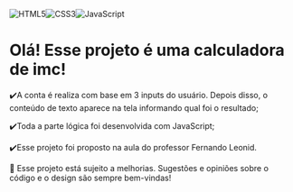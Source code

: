 ![HTML5](https://img.shields.io/badge/html5-%23E34F26.svg?style=for-the-badge&logo=html5&logoColor=white)![CSS3](https://img.shields.io/badge/css3-%231572B6.svg?style=for-the-badge&logo=css3&logoColor=white)![JavaScript](https://img.shields.io/badge/javascript-%23323330.svg?style=for-the-badge&logo=javascript&logoColor=%23F7DF1E)

<h1>Olá! Esse projeto é uma calculadora de imc!</h1>
✔️A conta é realiza com base em 3 inputs do usuário. Depois disso, o conteúdo de texto aparece na tela informando qual foi o resultado;

✔️Toda a parte lógica foi desenvolvida com JavaScript;

✔️Esse projeto foi proposto na aula do professor Fernando Leonid.

🌱 Esse projeto está sujeito a melhorias. Sugestões e opiniões sobre o código e o design são sempre bem-vindas!
